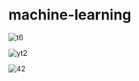 # machine-learning

![t6](https://github.com/LucasMateus500/machine-learning/assets/126467107/5d24c202-c646-4217-a42f-2d29a4d7cf25)





![yt2](https://github.com/LucasMateus500/machine-learning/assets/126467107/5a0bcea8-1a7a-4e99-a88d-23630e5808f3)

![42](https://github.com/LucasMateus500/machine-learning/assets/126467107/fcbe5a60-5bbe-4923-a1a2-70d12926cdcd)
